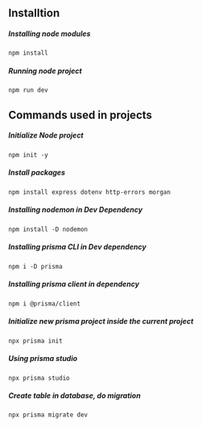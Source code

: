 ## Installtion
##### Installing node modules
`npm install`

##### Running node project
`npm run dev`

## Commands used in projects
##### Initialize Node project

`npm init -y` 

##### Install packages
`npm install express dotenv http-errors morgan
`

##### Installing nodemon in Dev Dependency
`npm install -D nodemon`

##### Installing prisma CLI in Dev dependency
`npm i -D prisma `

##### Installing prisma client in dependency
`npm i @prisma/client `

##### Initialize new prisma project inside the current project
`npx prisma init `

##### Using prisma studio
`npx prisma studio `

##### Create table in database, do migration
`npx prisma migrate dev `


